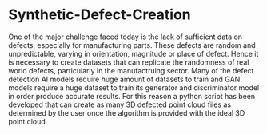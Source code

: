 # Synthetic-Defect-Creation

One of the major challenge faced today is the lack of sufficient data on defects, especially for manufacturing parts. These defects are random and unpredictable, varying in orientation, magnitude or place of defect. Hence it is necessary to create datasets that can replicate the randomness of real world defects, particularly in the manufactruing sector. Many of the defect detection AI models require huge amount of datasets to train and GAN models require a huge dataset to train its generator and discriminator model in order produce accurate results. For this reason a python script has been developed that can create as many 3D defected point cloud files as determined by the user once the algorithm is provided with the ideal 3D point cloud.
